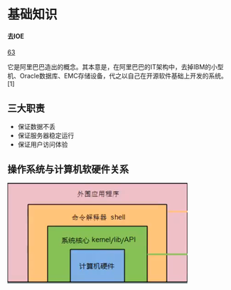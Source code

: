 # 基础知识

#### 去IOE

[63](javascript:void(0);)



它是阿里巴巴造出的概念。其本意是，在阿里巴巴的IT架构中，去掉IBM的小型机、Oracle数据库、EMC存储设备，代之以自己在开源软件基础上开发的系统。 [1] 



## 三大职责

- 保证数据不丢
- 保证服务器稳定运行
- 保证用户访问体验

## 操作系统与计算机软硬件关系

![image-20191210123822531](基础知识.assets/image-20191210123822531.png)

